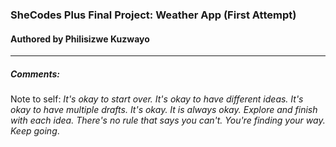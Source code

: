 ### SheCodes Plus Final Project: Weather App (First Attempt)
#### Authored by Philisizwe Kuzwayo
---

##### Comments:
Note to self: *It's okay to start over. It's okay to have different ideas. It's okay to have multiple drafts. It's okay. It is always okay. Explore and finish with each idea. There's no rule that says you can't. You're finding your way. Keep going*.
